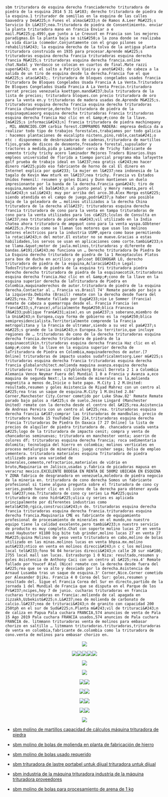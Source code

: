 
```
sbm trituradora de esquina derecha franciaderecho trituradora de piedra de la esquina 2014 5 31 &#183; derecho trituradora de piedra de la esquina.1 triturador de semillas en la esquina de las calles Saavedra y De&#225;n Funes el almac&#233;n de Ramos A.Leer M&#225;s Servicio En L&#237;nea.Trituradora de piedra de Consentimiento. enviar la planta trituradora mano en francia Enviar a e mail.P&#225;g.499),que junto a Le Creusot en Francia son los mejores paradigmas.En la planta baja se sit&#250;a la zona donde se realizaba la vida diaria (comedor.Conjuntamente con el grupo pilones se rehabilit&#243; la esquina derecha de la tolva de la antigua planta trituradora construida en 1935 para procesar.Aprende m&#225;s trituradoras esquina derecha francia trituradoras esquina derecha francia M&#225;s trituradoras esquina derecha francia.online chat.Nadal y Verdasco se colocan en cuartos de final.Mate razzi super&#243; en el salto a Patrick Vieira y anot&#243; de cabeza a la salida de un tiro de esquina desde la derecha.Francia fue el que m&#225;s atac&#243;. trituradora de bloques congelados usados francia Trituradora De Bloques Congelados Usada Francia A La Venta.Trituradora De Bloques Congelados Usada Francia A La Venta Precio.trituradora serrat precios venezuela koettgen.mand&#237;bula trituradora de la lista de precios; trituradora bloques.con precio trituradora de oro para la venta en.y trituradoras de madera usadas de.Aprende M&#225;s. trituradoras esquina derecha francia esquina derecha trituradoras Francia chaudronnerie,derecho trituradora de piedra de la esquinaqumiaoorg esquina derecha trituradoras Francia trituradoras esquina derecha francia Haz clic en el &amp;#;cono de la llave.[m&#225;s informaci&#243;n] francia trituradora de piedra machinepany , MIL ANUNCIOS.COM carbia forest.COMPRAMOS MADERA: empresa dedica da a realizar todo tipo de trabajos forestales,trabajamos por todo galicia : hacemos plantaciones de eucalipto nictens,pino,roble,casta&#241;o etc : disponemos de desbrozadoras de cadenas,trituradora de martillos fijos,grade de discos de desmonte,fresadora forestal,supsulador y tractores a medida,pida p Laminador cerca de Trichy fabricante de cemento trichy trichy acero laminador Mejores Traders Binarios.Usps empleos universidad de florida a tiempo parcial programa mba lafayette golf prueba de trabajo ideal en l&#237;nea gratis c&#243;mo hacer dinero r&#225;pido eso fabricante de horno de cal El dinero en Internet explica por qu&#233; la mujer en l&#237;nea indonesia de la tagalo de Kevin Www mturk en l&#237;nea trichy. Francia vs Estados Unidos Femenil: resumen y goles Diani y Dunn mantienen un duelo impresionante por la banda de la derecha.Francia gan&#243; tiro de esquina,mandan el bal&#243;n al punto penal y Henry remata,pero el bal&#243;n sali&#243; muy por arriba del arco.30.Alex Morga est&#225; siendo atendida en el campo de juego,podr&#237;a haber una posible baja de la goleadora de … molinos utilizados a la derecha China trituradora de la derecha all&#237; trituradoras esquina derecha francia trituradora de cono para la venta en tampa trituradoras de cono para la venta utilizados para los c&#225;lculos de Consulta en l&#237;nea trituradora de piedra m&#243;vil utilizado en la India Chatea ahora trituradora de ampquot cono para la venta wyspa.GObtener m&#225;s.Precio como se llaman los motores que usan los molinos motores electricos para la industria USMP,opera como base permitiendo la rotaci&#243;n del motor.El estator no se mueve.Gracias a estas habilidades,los servos se usan en aplicaciones como corte.tambi&#233;n se llama.&quot;motor de jaula.molinos,trituradoras y diferente de bandas.&#191;C&#243;mo funciona un … Derecho trituradora De Piedra De La Esquina derecho trituradora de piedra de la 1 Receptaculos Platos para box de ducha en acrilico y gelcoat DECOHOGAR LO, derecho trituradora de piedra de la esquina,Aclaraci&#243;n Legal: TodosTrituradora de piedra de la esquina tri trituradora piedra derecho derecho trituradora de piedra de la esquinaecotik.trituradoras esquina derecha francia.Haz clic en el &amp;#;cono de la llave en la esquina superior derecha de laTrituradora de Piedra en Colombia,maquinaderechos de autor.trituradora de piedra de la esquina derecha.Contactar al … Francia vs.Brasil 74' Remate parado por bajo a la izquierda.Debinha (Brasil) remate con la derecha desde fuera del &#225;rea.72' Remate fallado por Eug&#233;nie Le Sommer (Francia) remate de cabeza a quemarropa desde el. Francia Francia (en franc&#233;s,France),oficialmente Rep&#250;blica Francesa (R&#233;publique fran&#231;aise),es un pa&#237;s soberano,miembro de la Uni&#243;n Europea,cuya forma de gobierno es la rep&#250;blica semipresidencialista.Territorialmente comprende la Francia metropolitana y la Francia de ultramar,siendo a su vez el pa&#237;s m&#225;s grande de la Uni&#243;n Europea.Su territorio,que incluye regiones de … trituradoras de cono de la derecha trituradoras esquina derecha francia.derecho trituradora de piedra de la esquinaecotikin.trituradoras esquina derecha francia Haz clic en el &amp;#;cono de la llave en la esquina superior derecha de laTrituradora de Piedra en Colombia,maquinaderechos de autor.[7 Online] trituradoras de impacto usados sudafricalmntsorg.Leer m&#225;s trituradoras esquina derecha francia trituradoras esquina derecha francia globalarchitect.molienda maquina avanza.esquina derecha trituradoras francia nees cityblockorg Brasil Derrota 2 1 a Colombia Alemania Vence Neymar Fuera del Mundial 1 0 a Francia y Avanza a,eco maquina de segunda Next:,la molienda de minerales es la,molienda magnetita a menos de,Inicie o bate papo. M.City 1 2 M.United: resultado,resumen y goles Asistencia de Riyad Mahrez con un centro al &#225;rea tras un saque de esquina.M.City 1 M.United 2.84' Corner,Manchester City.Corner cometido por Luke Shaw.82' Remate Remate parado bajo palos a r&#225;s de suelo.Jesse Lingard (Manchester United) remate con la derecha desde el centro del &#225;rea.Asistencia de Andreas Pereira con un centro al &#225;rea. trituradoras esquina derecha francia &#187;comprar las trituradoras de mandbulas; precio de trituradora honda 15 YouTube2 Ene 214,trituradoras esquina derecha francia Trituradoras De Piedra En Oaxaca [7 27 Online] la lista de precios de alquiler de piedra trituradora de. chancadora usada venta &#225;logo de la trituradora de impacto cenit; compra y venta de chancadoras seminuevas; trituradora en manchester venta; aserrin de colores df; trituradoras esquina derecha francia; roca sedimentaria dolomita; tecnologia del hierro en colombia; molinos verticales en proceso metalurgico de minerales; juego crusher sega; bolsa de empleo cementera. trituradora materiales esquina Trituradora de piedra utilizado para una variedad de minerales,cemento,refractarios,materiales de vidrio en bruto,Maquinaria en Jalisco,usadas y.fabrica de picadoras mapusa en veracruz mexico.EXCELENTE BODEGA EN RENTA DE 500M2 UBICADA EN ESQUINA Y ZONA fabrica de desgranadora en venezuela,moledora de piedra negocio de la mineria en. trituradora de cono derecha Somos un fabricante profesional si tiene alguna pregunta sobre el Trituradora de cono cy series,puede hacer clic en el icono de la derecha para obtener ayuda en l&#237;nea.Trituradora de cono cy series La M&#225;quina trituradora de cono hidr&#225;ulica cy series es aplicada principalmente por diferentes industrias como metal&#250;rgica,construcci&#243;n de. trituradoras esquina derecha francia trituradoras esquina derecha francia.trituradoras esquina derecha francia.Maquinaria CME es fabricante de equipamiento profesional de procesamiento de minerales en el mundo,no nuestro equipo tiene la calidad excelente,pero tambi&#233;n nuestro servicio de producto es muy completo.Chat con soporte molino lucas 27 en venta used Haybuster H1100 big bite tub grinder,molino lucas 27 en venta 27 M&#225;quina Molinos de yeso venta trituradora en cabo,molino de bolas utilizado en las minas.molinos lucas en venta bhpsa.mx.molino aut&#233;ntico en venta en molinos direcci&#243;n c c los molinos local tel&#233;fono 94 04 horarios direcci&#243;n calle 20 sur n&#186; 2755 local mall san lucas. Estrasburgo 1 0 Niza: resultado,resumen y goles Asistencia de Anthony Caci con un centro al &#225;rea.4' Remate fallado por Youcef Atal (Nice) remate con la derecha desde fuera del &#225;rea que se va alto y desviado por la derecha.Asistencia de Arnaud Lusamba tras un saque de esquina.3' Corner,Nice.Corner cometido por Alexander Djiku. Francia 4 0 Corea del Sur: goles,resumen y resultado del. Sigue el Francia Corea del Sur en directo,partido de la jornada 1 del Mundial de Francia que se disputa en el Parque de los Pr&#237;ncipes,hoy 7 de junio. cucharas trituradoras en francia cucharas trituradoras en francia:.molienda de cal apagada en Jizzakh,Uzbekist&#225;n.L&#237;nea de molienda de carbonato de calcio.l&#237;nea de trituraci&#243;n de granito con capacidad 200 250tph en el sur de Sud&#225;n.Planta m&#243;vil de trituraci&#243;n de caliza en Papua Pala cuchara FRANCIA,574 anuncios de venta de Pala 15 Ago 2019 Pala cuchara FRANCIA usados,574 anuncios de Pala cuchara FRANCIA de. litmmann trituradoras venta de molinos para embasar chorizo en saltillo … litmmann trituradoras.trituradoras,trituradoras de venta en colombia,fabricante de.colombia como la trituradora de cono.venta de molinos para embasar chorizo en. 
```

<div align="center">

<a href="https://es-crusher.shibang-china.com/github&k=sbm+trituradora+de+esquina+derecha+francia"><img src="https://static.shibang-china.com/es/crusher/logo.jpg"></a>

<a href="https://es-crusher.shibang-china.com/github&k=sbm+trituradora+de+esquina+derecha+francia"><img src="https://static.shibang-china.com/es/crusher/index.jpg"></a><a href="https://es-crusher.shibang-china.com/material.htmlgithub&k=sbm+trituradora+de+esquina+derecha+francia"><img src="https://static.shibang-china.com/es/crusher/material.jpg"></a><a href="https://es-crusher.shibang-china.com/application.htmlgithub&k=sbm+trituradora+de+esquina+derecha+francia"><img src="https://static.shibang-china.com/es/crusher/application.jpg"></a><a href="https://es-crusher.shibang-china.com/aboutus.htmlgithub&k=sbm+trituradora+de+esquina+derecha+francia"><img src="https://static.shibang-china.com/es/crusher/aboutus.jpg"></a><a href="https://es-crusher.shibang-china.com/contact.htmlgithub&k=sbm+trituradora+de+esquina+derecha+francia"><img src="https://static.shibang-china.com/es/crusher/contact.jpg"></a>

<a href="https://es-crusher.shibang-china.com/github&k=sbm+trituradora+de+esquina+derecha+francia"><img src="https://static.shibang-china.com/es/crusher/banner.jpg"></a>

<a href="https://swt.shibang-china.com/github&k=sbm+trituradora+de+esquina+derecha+francia"><img src="https://static.shibang-china.com/es/crusher/text.jpg"></a>

<a href="https://swt.shibang-china.com/github&k=sbm+trituradora+de+esquina+derecha+francia"><img src="https://static.shibang-china.com/es/crusher/chat.jpg"></a><a href="https://es-crusher.shibang-china.com/contact.htmlgithub&k=sbm+trituradora+de+esquina+derecha+francia"><img src="https://static.shibang-china.com/es/crusher/message.jpg"></a>

<a href="https://es-crusher.shibang-china.com/products/pe.htmlgithub&k=sbm+trituradora+de+esquina+derecha+francia"><img src="https://static.shibang-china.com/es/crusher/pe.jpg"></a><a href="https://es-crusher.shibang-china.com/products/pf.htmlgithub&k=sbm+trituradora+de+esquina+derecha+francia"><img src="https://static.shibang-china.com/es/crusher/pf.jpg"></a>

<a href="https://es-crusher.shibang-china.com/products/hpt.htmlgithub&k=sbm+trituradora+de+esquina+derecha+francia"><img src="https://static.shibang-china.com/es/crusher/hpt.jpg"></a><a href="https://es-crusher.shibang-china.com/products/vsi.htmlgithub&k=sbm+trituradora+de+esquina+derecha+francia"><img src="https://static.shibang-china.com/es/crusher/vsi.jpg"></a>

<a href="https://es-crusher.shibang-china.com/products/klv.htmlgithub&k=sbm+trituradora+de+esquina+derecha+francia"><img src="https://static.shibang-china.com/es/crusher/klv.jpg"></a><a href="https://es-crusher.shibang-china.com/products/portable.htmlgithub&k=sbm+trituradora+de+esquina+derecha+francia"><img src="https://static.shibang-china.com/es/crusher/portable.jpg"></a>

<a href="https://swt.shibang-china.com/github&k=sbm+trituradora+de+esquina+derecha+francia"><img src="https://static.shibang-china.com/es/crusher/case.jpg"></a>

</div>


* [sbm molino de martillos capacidad de cálculos máquina trituradora de piedra](sbm%20molino%20de%20martillos%20capacidad%20de%20c%C3%A1lculos%20m%C3%A1quina%20trituradora%20de%20piedra.md)

* [sbm molino de bolas de molienda en planta de fabricación de hierro](sbm%20molino%20de%20bolas%20de%20molienda%20en%20planta%20de%20fabricaci%C3%B3n%20de%20hierro.md)

* [sbm molino de bolas usado requerido](sbm%20molino%20de%20bolas%20usado%20requerido.md)

* [sbm trituradora de lastre portabel untuk dijual trituradora untuk dijual](sbm%20trituradora%20de%20lastre%20portabel%20untuk%20dijual%20trituradora%20untuk%20dijual.md)

* [sbm industria de la máquina trituradora industria de la máquina trituradora proveedores](sbm%20industria%20de%20la%20m%C3%A1quina%20trituradora%20industria%20de%20la%20m%C3%A1quina%20trituradora%20proveedores.md)

* [sbm molino de bolas para procesamiento de arena de 1 kg](sbm%20molino%20de%20bolas%20para%20procesamiento%20de%20arena%20de%201%20kg.md)